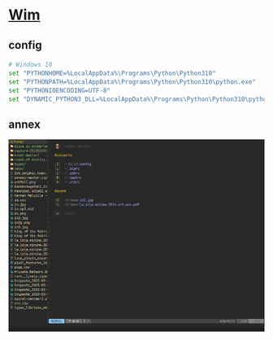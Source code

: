 # [Wim](https://github.com/wolandark/wim)

## config

```sh
# Windows 10
set "PYTHONHOME=%LocalAppData%\Programs\Python\Python310"
set "PYTHONPATH=%LocalAppData%\Programs\Python\Python310\python.exe"
set "PYTHONIOENCODING=UTF-8"
set "DYNAMIC_PYTHON3_DLL=%LocalAppData%\Programs\Python\Python310\python310.dll"
```

## annex

![wim](/_image/bin/wim.png)
